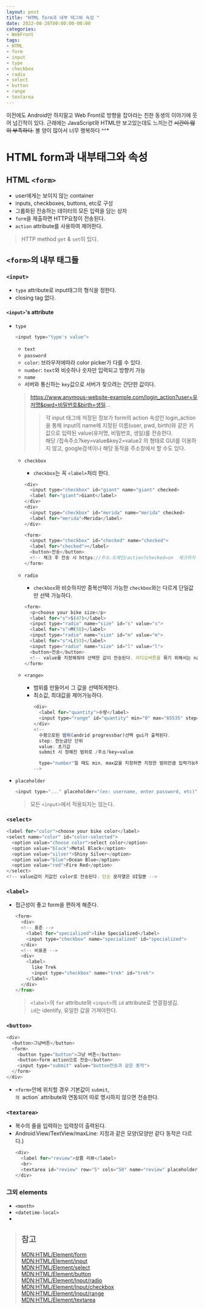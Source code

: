 ```yaml
---
layout: post
title: "HTML form과 내부 태그와 속성 "
date: 2022-08-28T00:00:00-00:00
categories:
- WebFront
tags:
- HTML
- form
- input
- type
- checkbox
- radio
- select
- button
- range
- textarea
---
```

이전에도 Android만 하지말고 Web Front로 방향을 잡아라는 친한 동생의 이야기에 웃어 넘긴적이 있다. 근래에는 JavaScript와 HTML만 보고있는데도 느끼는건 ~~시간이 많이 부족하다.~~ 볼 양이 많아서 너무 행복하다 ^^*

# HTML form과 내부태그와 속성

## HTML `<form>`
 - user에게는 보이지 않는 container
 - inputs, checkboxes, buttons, etc로 구성
 - 그룹화된 전송하는 데이터의 모든 입력을 담는 상자
 - `form`을 제출하면 HTTP요청이 전송된다.
 - `action` attribute를 사용하여 제어한다.

> HTTP method `get` & `set`이 있다.

## `<form>`의 내부 태그들

### `<input>`
- `type` attribute로 input태그의 형식을 정한다.
- closing tag 없다.

#### `<input>`'s attribute
- `type`
  ```javascript
  <input type="type's value">
  ```
  - `text`
  - `password`
  - `color`: 브라우저에따라 color picker가 다를 수 있다.
  - `number`: `text`와 비슷하나 숫자만 입력되고 방향키 가능
  - `name`
  - 서버와 통신하는 `key`값으로 서버가 찾으려는 간단한 값이다.
  > https://www.anymous-website-example.com/login_action?user=유저명&pwd=비밀번호&birth=생일...
  > > 각 input 태그에 저장된 정보가 form의 action 속성인 login_action을 통해 input의 name에 지정된 이름(user, pwd, birth)와 같은 키값으로 입력된 value(유저명, 비밀번호, 생일)를 전송한다.</br>
  > > 해당 /접속주소?key=value&key2=value2 의 형태로 GUI를 이용하지 않고, google검색이나 해당 동작을 주소창에서 할 수도 있다.

  - `checkbox`
    - `checkbox`는 꼭 `<label>`처리 한다.
    ```javascript
    <div>
      <input type="checkbox" id="giant" name="giant" checked>
      <label for="giant">Giant</label>
    </div>
    <div>
      <input type="checkbox" id="merida" name="merida" checked>
      <label for="merida">Merida</label>
    </div>

    <form>
      <input type="checkbox" id="checked" name="checked">
      <label for="checked"></label>
      <button>전송</button>
      <!-- 체크 후 전송 시 https://주소.도메인/action?checked=on  체크하지 않았을 시는 아무것도 보내지 않는다.-->
    </form>
    ```

  - `radio`
    - `checkbox`와 비슷하지만 중복선택이 가능한 `checkbox`와는 다르게 단일값만 선택 가능하다.
    ```javascript
    <form>
      <p>choose your bike size</p>
      <label for="s">S(47)</label>
      <input type="radio" name="size" id="s" value="s">
      <label for="s">M(50)</label>
      <input type="radio" name="size" id="m" value="m">
      <label for="s">L(53)</label>
      <input type="radio" name="size" id="l" value="l">
      <button>전송</button>
      <!-- value를 지정해줘야 선택한 값이 전송된다. 라디오버튼을 묶기 위해서는 name 속성을 동일한 값으로 줘야한다.-->
    </form>
    ```
  - `<range>`
    - 범위를 만들어서 그 값을 선택하게한다.
    - 최소값, 최대값을 제어가능하다.
      ```javascript
      <div>
        <label for="quantity">수량</label>
        <input type="range" id="quantity" min="0" max="65535" step="100" value="32267" name="quantity">
      </div>
      <!-- 
        수평으로된 범위(andrid progressbar)선택 gui가 출력된다.
        step: 한눈금단 단위
        value: 초기값
        submit 시 정해진 범위로 /주소?key=value

        type="number"일 때도 min, max값을 지정하면 지정한 범위만큼 입력가능하다.
      -->
      ```

- `placeholder`
    ```javascript
    <input type="..." placeholder="(ex: username, enter password, etc)" >
    ```
    > 모든 `<input>`에서 적용되지는 않는다.

### `<select>`
  ```javascript
  <label for="color">choose your bike color</label>
  <select name="color" id="color-selected">
    <option value="choose color">select color</option>
    <option value="black">Metal Black</option>
    <option value="silver">Shiny Silver</option>
    <option value="blue">Ocean Blue</option>
    <option value="red">Fire Red</option>
  </select>
  <!-- value값이 키값인 color로 전송된다. 단순 문자열은 UI일뿐 -->
  ```

### `<label>`
- 접근성이 좋고 form을 편하게 해준다.
  ```javascript
  <form>
    <div>
    <!-- 표준 -->
      <label for="specialized">like Specialized</label>
      <input type="checkbox" name="specialized" id="specialized">
    </div>
    <!-- 비표준 -->
    <div>
      <label>
        like Trek
        <input type="checkbox" name="trek" id="trek">
      </label>
    </div>
  </from>
  ```
  > `<label>`의 `for` attribute와 `<input>`의 `id` attribute로 연결점생김.<br/>
  > `id`는 identify, 유일한 값을 가져야한다.
  
### `<button>`
```javascript
<div>
  <button>그냥버튼</button>
  <form>
    <button type="button">그냥 버튼</button>
    <button>form action으로 전송</button>
    <input type="submit" value="button전송과 같은 동작">
  </form>
</div>
```
- `<form>`안에 위치할 경우 기본값이 `submit`, <form>`의 `action` attribute와 연동되어 따로 명시하지 않으면 전송한다.

### `<textarea>`
  - 복수의 줄을 입력하는 입력창이 출력된다.
  - Android:View/TextView/maxLine: 지정과 같은 모양(모양만 같다 동작은 다르다.)
    ```javascript
    <div>
      <label for="review">상품 리뷰</label>
      <br>
      <textarea id="review" row="5" cols="50" name="review" placeholder="input your review">
    </div>
    ```

### 그외 elements
- `<month>`
- `<datetime-local>`
- 

> ## 참고
> [MDN:HTML/Element/form](https://developer.mozilla.org/ko/docs/Web/HTML/Element/form)<br>
> [MDN:HTML/Element/input](https://developer.mozilla.org/ko/docs/Web/HTML/Element/Input)<br>
> [MDN:HTML/Element/select](https://developer.mozilla.org/ko/docs/Web/HTML/Element/select)<br>
> [MDN:HTML/Element/button](https://developer.mozilla.org/ko/docs/Web/HTML/Element/button)<br>
> [MDN:HTML/Element/Input/radio](https://developer.mozilla.org/ko/docs/Web/HTML/Element/Input/radio)<br>
> [MDN:HTML/Element/Input/checkbox](https://developer.mozilla.org/en-US/docs/Web/HTML/Element/input/checkbox)<br>
> [MDN:HTML/Element/Input/range](https://developer.mozilla.org/en-US/docs/Web/HTML/Element/input/range)<br>
> [MDN:HTML/Element/textarea](https://developer.mozilla.org/docs/Web/HTML/Element/textarea)